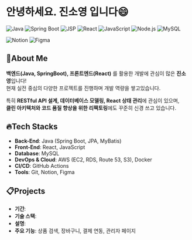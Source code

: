 # 안녕하세요. 진소영 입니다😄  
![Java](https://img.shields.io/badge/Java-007396?style=for-the-badge&logo=java&logoColor=white)
![Spring Boot](https://img.shields.io/badge/SpringBoot-6DB33F?style=for-the-badge&logo=spring&logoColor=white)
![JSP](https://img.shields.io/badge/JSP-5A463B?style=for-the-badge&logo=java&logoColor=white)
![React](https://img.shields.io/badge/React-20232A?style=for-the-badge&logo=react&logoColor=61DAFB)
![JavaScript](https://img.shields.io/badge/JavaScript-F7DF1E?style=for-the-badge&logo=javascript&logoColor=black)
![Node.js](https://img.shields.io/badge/Node.js-339933?style=for-the-badge&logo=node.js&logoColor=white)
![MySQL](https://img.shields.io/badge/MySQL-4479A1?style=for-the-badge&logo=mysql&logoColor=white)   

![Notion](https://img.shields.io/badge/Notion-000000?style=for-the-badge&logo=notion&logoColor=white)
![Figma](https://img.shields.io/badge/Figma-F24E1E?style=for-the-badge&logo=figma&logoColor=white)



   ##  📌About Me   
   **백엔드(Java, SpringBoot), 프론트엔드(React)** 를 활용한 개발에 관심이 많은 **진소영**입니다!   
   현재 실전 중심의 다양한 프로젝트를 진행하며 개발 역량을 쌓고있습니다.   

   특히 **RESTful API 설계, 데이터베이스 모델링, React 상태 관리**에 관심이 있으며,  
      **클린 아키텍처와 코드 품질 향상을 위한 리팩토링**에도 꾸준히 신경 쓰고 있습니다.

   ##  🔥Tech Stacks    
   - **Back-End**: Java (Spring Boot, JPA, MyBatis)  
   - **Front-End**: React, JavaScript  
   - **Database**: MySQL  
   - **DevOps & Cloud**: AWS (EC2, RDS, Route 53, S3), Docker  
   - **CI/CD**: GitHub Actions  
   - **Tools**: Git, Notion, Figma

   ##  📋Projects
   - **기간**: 
   - **기술 스택**: 
   - **설명**: <!-- 사용자 친화적인 UI와 안정적인 백엔드 API를 제공하는 풀스택 쇼핑몰 서비스입니다.  -->
   - **주요 기능**: 상품 검색, 장바구니, 결제 연동, 관리자 페이지
   
   
   
   
<!--
**soyoungJin44/soyoungJin44** is a ✨ _special_ ✨ repository because its `README.md` (this file) appears on your GitHub profile.

Here are some ideas to get you started:

- 🔭 I’m currently working on ...
- 🌱 I’m currently learning ...
- 👯 I’m looking to collaborate on ...
- 🤔 I’m looking for help with ...
- 💬 Ask me about ...
- 📫 How to reach me: ...
- 😄 Pronouns: ...
- ⚡ Fun fact: ...
-->
